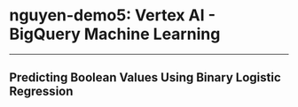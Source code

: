 # nguyen-demo5: Vertex AI - BigQuery Machine Learning
 ---
## Predicting Boolean Values Using Binary Logistic Regression
